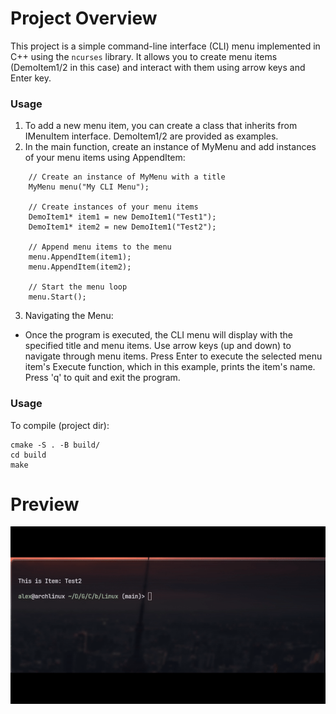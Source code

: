 # Project Overview
This project is a simple command-line interface (CLI) menu implemented in C++ using the `ncurses` library. It allows you to create menu items (DemoItem1/2 in this case) and interact with them using arrow keys and Enter key.

### Usage
1. To add a new menu item, you can create a class that inherits from IMenuItem interface.
DemoItem1/2 are provided as examples.
2. In the main function, create an instance of MyMenu and add instances of your menu items using AppendItem:
```
    // Create an instance of MyMenu with a title
    MyMenu menu("My CLI Menu");

    // Create instances of your menu items
    DemoItem1* item1 = new DemoItem1("Test1");
    DemoItem1* item2 = new DemoItem1("Test2");
    
    // Append menu items to the menu
    menu.AppendItem(item1);
    menu.AppendItem(item2);
    
    // Start the menu loop
    menu.Start();
```
3. Navigating the Menu:

- Once the program is executed, the CLI menu will display with the specified title and menu items.
Use arrow keys (up and down) to navigate through menu items.
Press Enter to execute the selected menu item's Execute function, which in this example, prints the item's name.
Press 'q' to quit and exit the program.

### Usage
To compile (project dir):
```
cmake -S . -B build/
cd build
make
```

# Preview
![screenshot](https://github.com/Banner24/CppMenuCLI/blob/main/screens/pic1.gif)
